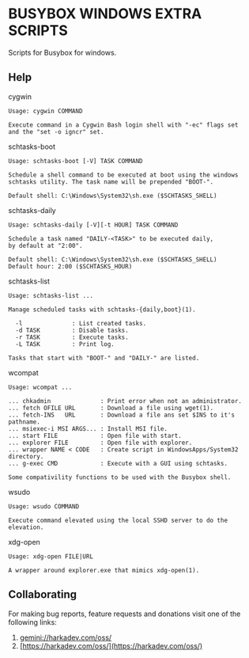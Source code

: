 BUSYBOX WINDOWS EXTRA SCRIPTS
=============================

Scripts for Busybox for windows.

## Help

cygwin

    Usage: cygwin COMMAND
    
    Execute command in a Cygwin Bash login shell with "-ec" flags set
    and the "set -o igncr" set.

schtasks-boot

    Usage: schtasks-boot [-V] TASK COMMAND
    
    Schedule a shell command to be executed at boot using the windows
    schtasks utility. The task name will be prepended "BOOT-".
    
    Default shell: C:\Windows\System32\sh.exe ($SCHTASKS_SHELL)

schtasks-daily

    Usage: schtasks-daily [-V][-t HOUR] TASK COMMAND
    
    Schedule a task named "DAILY-<TASK>" to be executed daily,
    by default at "2:00".
    
    Default shell: C:\Windows\System32\sh.exe ($SCHTASKS_SHELL)
    Default hour: 2:00 ($SCHTASKS_HOUR)

schtasks-list

    Usage: schtasks-list ...
    
    Manage scheduled tasks with schtasks-{daily,boot}(1).
    
      -l              : List created tasks.
      -d TASK         : Disable tasks.
      -r TASK         : Execute tasks.
      -L TASK         : Print log.
    
    Tasks that start with "BOOT-" and "DAILY-" are listed.

wcompat

    Usage: wcompat ...
    
    ... chkadmin              : Print error when not an administrator.
    ... fetch OFILE URL       : Download a file using wget(1).
    ... fetch-INS   URL       : Download a file ans set $INS to it's pathname.
    ... msiexec-i MSI ARGS... : Install MSI file.
    ... start FILE            : Open file with start.
    ... explorer FILE         : Open file with explorer.
    ... wrapper NAME < CODE   : Create script in WindowsApps/System32 directory.
    ... g-exec CMD            : Execute with a GUI using schtasks.
    
    Some compativility functions to be used with the Busybox shell.

wsudo

    Usage: wsudo COMMAND
    
    Execute command elevated using the local SSHD server to do the
    elevation.

xdg-open

    Usage: xdg-open FILE|URL
    
    A wrapper around explorer.exe that mimics xdg-open(1).

## Collaborating

For making bug reports, feature requests and donations visit
one of the following links:

1. [gemini://harkadev.com/oss/](gemini://harkadev.com/oss/)
2. [https://harkadev.com/oss/](https://harkadev.com/oss/)

